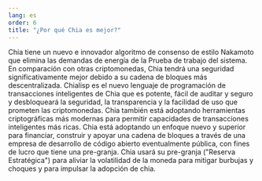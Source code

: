 ```yaml
---
lang: es
order: 6
title: "¿Por qué Chia es mejor?"
---
```


Chia tiene un nuevo e innovador algoritmo de consenso de estilo Nakamoto que elimina las demandas de energía de la Prueba de trabajo del sistema. En comparación con otras criptomonedas, Chia tendrá una seguridad significativamente mejor debido a su cadena de bloques más descentralizada. Chialisp es el nuevo lenguaje de programación de transacciones inteligentes de Chia que es potente, fácil de auditar y seguro y desbloqueará la seguridad, la transparencia y la facilidad de uso que prometen las criptomonedas. Chia también está adoptando herramientas criptográficas más modernas para permitir capacidades de transacciones inteligentes más ricas. Chia está adoptando un enfoque nuevo y superior para financiar, construir y apoyar una cadena de bloques a través de una empresa de desarrollo de código abierto eventualmente pública, con fines de lucro que tiene una pre-granja. Chia usará su pre-granja ("Reserva Estratégica") para aliviar la volatilidad de la moneda para mitigar burbujas y choques y para impulsar la adopción de chia.
